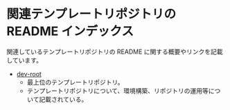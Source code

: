 # 関連テンプレートリポジトリの README インデックス

関連しているテンプレートリポジトリの README に関する概要やリンクを記載しています。

- [dev-root](.devcontainer/features/root/README.md)
  - 最上位のテンプレートリポジトリ。
  - テンプレートリポジトリについて、環境構築、リポジトリの運用等について記載されている。
